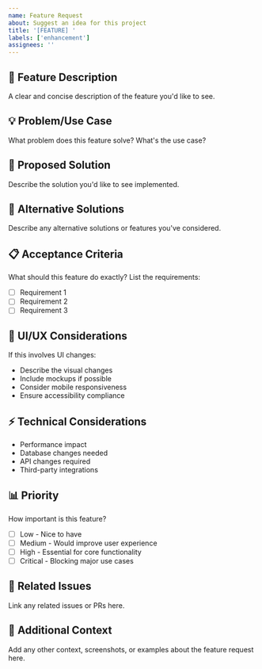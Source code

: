 ```yaml
---
name: Feature Request
about: Suggest an idea for this project
title: '[FEATURE] '
labels: ['enhancement']
assignees: ''
---
```


## 🚀 Feature Description
A clear and concise description of the feature you'd like to see.

## 💡 Problem/Use Case
What problem does this feature solve? What's the use case?

## 🎯 Proposed Solution
Describe the solution you'd like to see implemented.

## 🔄 Alternative Solutions
Describe any alternative solutions or features you've considered.

## 📋 Acceptance Criteria
What should this feature do exactly? List the requirements:
- [ ] Requirement 1
- [ ] Requirement 2
- [ ] Requirement 3

## 🎨 UI/UX Considerations
If this involves UI changes:
- Describe the visual changes
- Include mockups if possible
- Consider mobile responsiveness
- Ensure accessibility compliance

## ⚡ Technical Considerations
- Performance impact
- Database changes needed
- API changes required
- Third-party integrations

## 📊 Priority
How important is this feature?
- [ ] Low - Nice to have
- [ ] Medium - Would improve user experience
- [ ] High - Essential for core functionality
- [ ] Critical - Blocking major use cases

## 🔗 Related Issues
Link any related issues or PRs here.

## 📝 Additional Context
Add any other context, screenshots, or examples about the feature request here.
